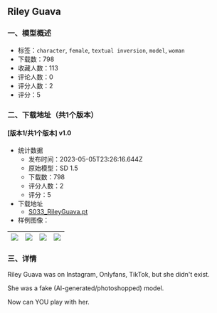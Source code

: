 ## Riley Guava
### 一、模型概述

- 标签：`character`, `female`, `textual inversion`, `model`, `woman`
- 下载数：798
- 收藏人数：113
- 评论人数：0
- 评分人数：2
- 评分：5

### 二、下载地址（共1个版本）

#### [版本1/共1个版本] v1.0

- 统计数据
  - 发布时间：2023-05-05T23:26:16.644Z
  - 原始模型：SD 1.5
  - 下载数：798
  - 评分人数：2
  - 评分：5
- 下载地址
  - [S033_RileyGuava.pt](https://civitai.com/api/download/models/63437)
- 样例图像：

| <img src="https://image.civitai.com/xG1nkqKTMzGDvpLrqFT7WA/be543e81-1f32-438f-b4be-0d0c7a6b5151/width=450/700190.jpeg" /> | <img src="https://image.civitai.com/xG1nkqKTMzGDvpLrqFT7WA/c25fb9ee-3441-4dac-a716-4c805860c97e/width=450/700192.jpeg" /> | <img src="https://image.civitai.com/xG1nkqKTMzGDvpLrqFT7WA/f018fd5e-a04c-4424-99d5-cf587eb5cb5c/width=450/700194.jpeg" /> | <img src="https://image.civitai.com/xG1nkqKTMzGDvpLrqFT7WA/a32a7c59-ed7a-4311-a750-4499266b98ac/width=450/700195.jpeg" /> |
| ---- | ---- | ---- | ---- |


### 三、详情
<p>Riley Guava was on Instagram, Onlyfans, TikTok, but she didn't exist.</p><p>She was a fake (AI-generated/photoshopped) model.</p><p>Now can YOU play with her.</p>